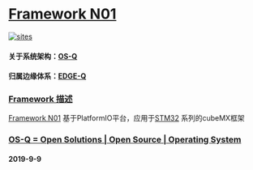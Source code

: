 ﻿# [Framework N01](https://github.com/OS-Q/N01)

[![sites](http://182.61.61.133/link/resources/OSQ.png)](http://www.OS-Q.com)

#### 关于系统架构：[OS-Q](https://github.com/OS-Q)
#### 归属边缘体系：[EDGE-Q](https://github.com/EDGE-Q)

### [Framework 描述](https://github.com/OS-Q/N01/wiki) 

[Framework N01](https://github.com/OS-Q/N01) 基于PlatformIO平台，应用于[STM32](https://github.com/sochub/STM32) 系列的cubeMX框架

### [OS-Q = Open Solutions | Open Source |  Operating System ](http://www.OS-Q.com/N01)
####  2019-9-9
